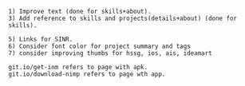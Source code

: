 	1) Improve text (done for skills+about).
	3) Add reference to skills and projects(details+about) (done for skills).
	
	5) Links for SINR.
	6) Consider font color for project summary and tags
	7) consider improving thumbs for hssg, ios, ais, ideamart
	
	git.io/get-inm refers to page with apk.
	git.io/download-nimp refers to page wth app.